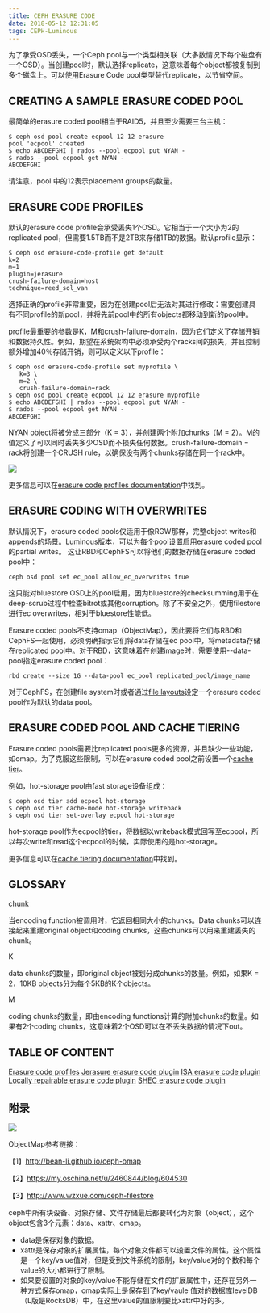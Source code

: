 ```yaml
---
title: CEPH ERASURE CODE
date: 2018-05-12 12:31:05
tags: CEPH-Luminous
---
```


为了承受OSD丢失，一个Ceph pool与一个类型相关联（大多数情况下每个磁盘有一个OSD）。当创建pool时，默认选择replicate，这意味着每个object都被复制到多个磁盘上。可以使用Erasure Code pool类型替代replicate，以节省空间。

## CREATING A SAMPLE ERASURE CODED POOL

最简单的erasure coded pool相当于RAID5，并且至少需要三台主机：

```shell
$ ceph osd pool create ecpool 12 12 erasure
pool 'ecpool' created
$ echo ABCDEFGHI | rados --pool ecpool put NYAN -
$ rados --pool ecpool get NYAN -
ABCDEFGHI
```

请注意，pool 中的12表示placement groups的数量。

## ERASURE CODE PROFILES

默认的erasure code profile会承受丢失1个OSD。它相当于一个大小为2的replicated pool，但需要1.5TB而不是2TB来存储1TB的数据。默认profile显示：

```shell
$ ceph osd erasure-code-profile get default
k=2
m=1
plugin=jerasure
crush-failure-domain=host
technique=reed_sol_van
```

选择正确的profile非常重要，因为在创建pool后无法对其进行修改：需要创建具有不同profile的新pool，并将先前pool中的所有objects都移动到新的pool中。

profile最重要的参数是K，M和crush-failure-domain，因为它们定义了存储开销和数据持久性。例如，期望在系统架构中必须承受两个racks间的损失，并且控制额外增加40％存储开销，则可以定义以下profile：

```shell
$ ceph osd erasure-code-profile set myprofile \
   k=3 \
   m=2 \
   crush-failure-domain=rack
$ ceph osd pool create ecpool 12 12 erasure myprofile
$ echo ABCDEFGHI | rados --pool ecpool put NYAN -
$ rados --pool ecpool get NYAN -
ABCDEFGHI
```

NYAN object将被分成三部分（K = 3），并创建两个附加chunks（M = 2）。M的值定义了可以同时丢失多少OSD而不损失任何数据。crush-failure-domain = rack将创建一个CRUSH rule，以确保没有两个chunks存储在同一个rack中。

![](http://docs.ceph.com/docs/master/_images/ditaa-96fe8c3c73e5e54cf27fa8a4d64ed08d17679ba3.png)

更多信息可以在[erasure code profiles documentation](http://docs.ceph.com/docs/master/rados/operations/erasure-code-profile/)中找到。

## ERASURE CODING WITH OVERWRITES

默认情况下，erasure coded pools仅适用于像RGW那样，完整object writes和appends的场景。Luminous版本，可以为每个pool设置启用erasure coded pool的partial writes。 这让RBD和CephFS可以将他们的数据存储在erasure coded pool中：

```shell
ceph osd pool set ec_pool allow_ec_overwrites true
```

这只能对bluestore OSD上的pool启用，因为bluestore的checksumming用于在deep-scrub过程中检查bitrot或其他corruption。除了不安全之外，使用filestore进行ec overwrites，相对于bluestore性能低。

Erasure coded pools不支持omap（ObjectMap），因此要将它们与RBD和CephFS一起使用，必须明确指示它们将data存储在ec pool中，将metadata存储在replicated pool中。对于RBD，这意味着在创建image时，需要使用--data-pool指定erasure coded pool：

```shell
rbd create --size 1G --data-pool ec_pool replicated_pool/image_name
```

对于CephFS，在创建file system时或者通过[file layouts](http://docs.ceph.com/docs/master/cephfs/file-layouts/)设定一个erasure coded pool作为默认的data pool。

## ERASURE CODED POOL AND CACHE TIERING

Erasure coded pools需要比replicated pools更多的资源，并且缺少一些功能，如omap。为了克服这些限制，可以在erasure coded pool之前设置一个[cache tier](http://docs.ceph.com/docs/master/rados/operations/cache-tiering/)。

例如，hot-storage pool由fast storage设备组成：

```shell
$ ceph osd tier add ecpool hot-storage
$ ceph osd tier cache-mode hot-storage writeback
$ ceph osd tier set-overlay ecpool hot-storage
```

hot-storage pool作为ecpool的tier，将数据以writeback模式回写至ecpool，所以每次write和read这个ecpool的时候，实际使用的是hot-storage。

更多信息可以在[cache tiering documentation](http://docs.ceph.com/docs/master/rados/operations/cache-tiering/)中找到。

## GLOSSARY

chunk

当encoding function被调用时，它返回相同大小的chunks。Data chunks可以连接起来重建original object和coding chunks，这些chunks可以用来重建丢失的chunk。

K

data chunks的数量，即original object被划分成chunks的数量。例如，如果K = 2，10KB objects分为每个5KB的K个objects。

M

coding chunks的数量，即由encoding functions计算的附加chunks的数量。如果有2个coding chunks，这意味着2个OSD可以在不丢失数据的情况下out。

## TABLE OF CONTENT

[Erasure code profiles](http://docs.ceph.com/docs/master/rados/operations/erasure-code-profile/)
[Jerasure erasure code plugin](http://docs.ceph.com/docs/master/rados/operations/erasure-code-jerasure/)
[ISA erasure code plugin](http://docs.ceph.com/docs/master/rados/operations/erasure-code-isa/)
[Locally repairable erasure code plugin](http://docs.ceph.com/docs/master/rados/operations/erasure-code-lrc/)
[SHEC erasure code plugin](http://docs.ceph.com/docs/master/rados/operations/erasure-code-shec/)



##  附录

![](https://raw.githubusercontent.com/lnsyyj/lnsyyj.github.io/hexo/Blog/source/_posts/CEPH-ERASURE-CODE/ec.png)



ObjectMap参考链接：

【1】http://bean-li.github.io/ceph-omap

【2】https://my.oschina.net/u/2460844/blog/604530

【3】http://www.wzxue.com/ceph-filestore

ceph中所有块设备、对象存储、文件存储最后都要转化为对象（object），这个object包含3个元素：data、xattr、omap。

- data是保存对象的数据。
- xattr是保存对象的扩展属性，每个对象文件都可以设置文件的属性，这个属性是一个key/value值对，但是受到文件系统的限制，key/value对的个数和每个value的大小都进行了限制。
- 如果要设置的对象的key/value不能存储在文件的扩展属性中，还存在另外一种方式保存omap，omap实际上是保存到了key/vaule  值对的数据库levelDB（L版是RocksDB）中，在这里value的值限制要比xattr中好的多。